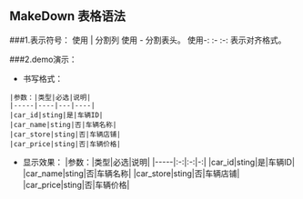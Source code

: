 ## MakeDown 表格语法

###1.表示符号：
使用 | 分割列 使用 - 分割表头。
使用-: :- :-: 表示对齐格式。

###2.demo演示：
- 书写格式：
```
|参数：|类型|必选|说明|
|-----|----|---|----|
|car_id|sting|是|车辆ID|
|car_name|sting|否|车辆名称|
|car_store|sting|否|车辆店铺|
|car_price|sting|否|车辆价格|  
```  
- 显示效果：
|参数：|类型|必选|说明|
|-----|:-:|:-:|-:|
|car_id|sting|是|车辆ID|
|car_name|sting|否|车辆名称|
|car_store|sting|否|车辆店铺|
|car_price|sting|否|车辆价格|  


